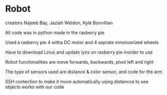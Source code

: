 # Robot
creators Najeeb Bay, Jaziah Weldon, Kyle Bonvillian

All code was in python made in the rasberry pie 

Used a rasberry pie 4 witha DC motor and 4 seprate mmotoorized wheels

Have to download Linux and update lynx on rasberry pie inorder to use

Robot functionalities are move forwards, backwards, pivot left and right

The type of sensors used are distance & color sensor, and code for the arm 

SSH contection to make it move automatically using distancce to see objects works with our code 
